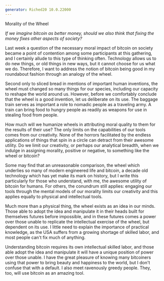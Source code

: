 ```yaml
---
generator: Riched20 10.0.22000
---
```


Morality of the Wheel

*If we imagine bitcoin as better money, should we also think that fixing
the money fixes other aspects of society?*

Last week a question of the necessary moral impact of bitcoin on society
became a point of contention among some participants at this gathering,
and I certainly allude to this type of thinking often. Technology allows
us to do new things, or old things in new ways, but it cannot choose for
us what we do. Therefore, I want to address the notion of bitcoin being
good in my roundabout fashion through an analogy of the wheel.

Second only to sliced bread in mentions of important human inventions,
the wheel must changed so many things for our species, including our
capacity to reshape the world around us. However, before we comfortably
conclude that the wheel is a good invention, let us deliberate on its
use. The baggage train serves as important a role to nomadic people as a
traveling army. A train can bring food to hungry people as readily as
weapons for use in stealing food from people.

How much will we humanize wheels in attributing moral quality to them
for the results of their use? The only limits on the capabilities of our
tools comes from our creativity. None of the horrors facilitated by the
endless applications of things that spin in a circle can detract from
their awesome utility. Do we limit our creativity, or perhaps our
analytical breadth, when we indulge in assigning morality, positive or
negative, to something like the wheel or bitcoin?

Some may find that an unreasonable comparison, the wheel which underlies
so many of modern engineered life and bitcoin, a decade old technology
which has yet make its mark on history, but I write this particularly
for those who understand, with me, the awesome utility of bitcoin for
humans. For others, the conundrum still applies: engaging our tools
through the mental models of our morality limits our creativity and this
applies equally to physical and intellectual tools.

Much more than a physical thing, the wheel exists as an idea in our
minds. Those able to adopt the idea and manipulate it in their heads
built for themselves futures before impossible, and in these futures
comes a power over those unable to replicate the intellectual exercise
of the wheel, but dependent on its use. I little need to explain the
importance of practical knowledge, as the USA suffers from a growing
shortage of skilled labor, and most people can\'t fix much of anything.

Understanding bitcoin requires its own intellectual skilled labor, and
those able adopt the idea and manipulate it will have a unique position
of power over those unable. I have the great pleasure of knowing many
bitcoiners using that power to bring beauty and happiness to the world,
but I don\'t confuse that with a default. I also meet ravenously greedy
people. They, too, will use bitcoin as an amazing tool.
